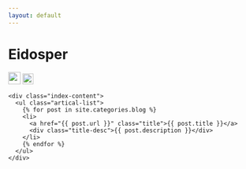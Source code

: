 ```yaml
---
layout: default
---
```


<body>
  <div class="index-wrapper">
    <div class="aside">
      <div class="info-card">
        <h1>Eidosper</h1>
        <a href="http://weibo.com/eidosper/" target="_blank"><img src="http://www.weibo.com/favicon.ico" alt="" width="25"/></a>
        <a href="http://site.douban.com/eidosper/" target="_blank"><img src="http://www.douban.com/favicon.ico" alt="" width="22"/></a>
      </div>
      <div id="particles-js"></div>
    </div>

    <div class="index-content">
      <ul class="artical-list">
        {% for post in site.categories.blog %}
        <li>
          <a href="{{ post.url }}" class="title">{{ post.title }}</a>
          <div class="title-desc">{{ post.description }}</div>
        </li>
        {% endfor %}
      </ul>
    </div>
  </div>
</body>
